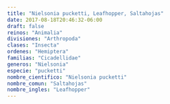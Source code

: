 ```yaml
---
title: "Nielsonia pucketti, Leafhopper, Saltahojas"
date: 2017-08-18T20:46:32-06:00
draft: false
reinos: "Animalia"
divisiones: "Arthropoda"
clases: "Insecta"
ordenes: "Hemiptera"
familias: "Cicadellidae"
generos: "Nielsonia"
especie: "pucketti"
nombre_cientifico: "Nielsonia pucketti"
nombre_comun: "Saltahojas"
nombre_ingles: "Leafhopper"
---
```

